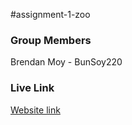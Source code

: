 #assignment-1-zoo

### Group Members
Brendan Moy - BunSoy220

### Live Link
[Website link](https://bunsoy220.github.io/assignment-1-zoo/)


